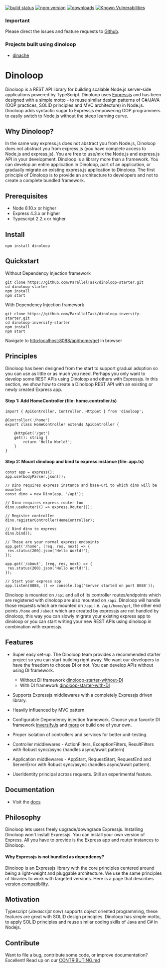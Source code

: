 [![build status](https://api.travis-ci.org/ParallelTask/dinoloop.svg?branch=master)](https://travis-ci.org/ParallelTask/dinoloop/)
[![npm version](https://img.shields.io/npm/v/dinoloop.svg)](https://www.npmjs.com/package/dinoloop)
[![downloads](https://img.shields.io/npm/dm/dinoloop.svg)](https://www.npmjs.com/package/dinoloop)
[![Known Vulnerabilities](https://snyk.io/test/github/ParallelTask/dinoloop/badge.svg)](https://snyk.io/test/github/ParallelTask/dinoloop)

### Important
Please direct the issues and feature requests to [Github](https://github.com/ParallelTask/dinoloop/issues).

### Projects built using dinoloop
* [dinache](https://github.com/dinoloop/dinache)

# Dinoloop
Dinoloop is a REST API library for building scalable Node.js server-side applications powered by TypeScript. Dinoloop uses [Expressjs](https://expressjs.com/) and has been designed with a simple motto - to reuse similar design patterns of C#/JAVA (OOP practices, SOLID principles and MVC architecture) in Node.js. Dinoloop adds syntactic sugar to Expressjs empowering OOP programmers to easily switch to Node.js without the steep learning curve. 

## Why Dinoloop?
In the same way express.js does not abstract you from Node.js, Dinoloop does not abstract you from express.js (you have complete access to Node.js and express.js). You are free to use/mix the Node.js and express.js API in your development. Dinoloop is a library more than a framework. You can develop an entire application in Dinoloop, part of an application, or gradually migrate an existing express.js application to Dinoloop. The first principle of Dinoloop is to provide an architecture to developers and not to create a complete bundled framework.

## Prerequisites
* Node 8.10.x or higher 
* Express 4.3.x or higher
* Typescript 2.2.x or higher

## Install
```
npm install dinoloop
```

## Quickstart
Without Dependency Injection framework

```
git clone https://github.com/ParallelTask/dinoloop-starter.git
cd dinoloop-starter
npm install
npm start
```
With Dependency Injection framework

```
git clone https://github.com/ParallelTask/dinoloop-inversify-starter.git
cd dinoloop-inversify-starter
npm install
npm start
```
Navigate to [http:localhost:8088/api/home/get](http:localhost:8088/api/home/get) in browser

## Principles
Dinoloop has been designed from the start to support gradual adoption so you can use as little or as much you need. Perhaps you only want to develop some REST APIs using Dinoloop and others with Expressjs. In this section, we show how to create a Dinoloop REST API with an existing or newly created Express app.

#### Step 1: Add HomeController (file: home.controller.ts)

```
import { ApiController, Controller, HttpGet } from 'dinoloop';

@Controller('/home')
export class HomeController extends ApiController {

    @HttpGet('/get')
    get(): string {
        return 'Hello World!';
    }
}
```
#### Step 2: Mount dinoloop and bind to express instance (file: app.ts)

```
const app = express();
app.use(bodyParser.json());

// Dino requires express instance and base-uri to which dino will be mounted
const dino = new Dino(app, '/api');

// Dino requires express router too
dino.useRouter(() => express.Router());

// Register controller
dino.registerController(HomeController);

// Bind dino to express
dino.bind();

// These are your normal express endpoints
app.get('/home', (req, res, next) => {
 res.status(200).json('Hello World!');
});

app.get('/about', (req, res, next) => {
 res.status(200).json('Hello World!');
});

// Start your express app
app.listen(8088, () => console.log('Server started on port 8088'));
```
Dinoloop is mounted on `/api` and all of its controller routes/endpoints which are registered with dinoloop are also mounted on `/api`. Dinoloop will handle those requests which are mounted on `/api` i.e. `/api/home/get`, the other end points `/home` and `/about` which are created by expressjs are not handled by dinoloop, this way you can slowly migrate your existing express app to dinoloop or you can start writing your new REST APIs using dinoloop in combination with expressjs. 

## Features
* Super easy set-up. The Dinoloop team provides a recommended starter project so you can start building right away. We want our developers to have the freedom to choose DI or not. You can develop APIs without using DI framework.

    * Without DI framework [dinoloop-starter-without-DI](https://github.com/ParallelTask/dinoloop-starter)
    * With DI framework [dinoloop-starter-with-DI](https://github.com/ParallelTask/dinoloop-inversify-starter)
* Supports Expressjs middlewares with a completely Expressjs driven library.
* Heavily influenced by MVC pattern.
* Configurable Dependency injection framework. Choose your favorite DI framework [InversifyJs](http://inversify.io/) and [more](https://www.npmjs.com/search?q=DI) or build one of your own.
* Proper isolation of controllers and services for better unit-testing. 
* Controller middlewares - ActionFilters, ExceptionFilters, ResultFilters with Robust sync/async (handles async/await pattern)
* Application middlewares - AppStart, RequestStart, RequestEnd and ServerError with Robust sync/async (handles async/await pattern).  
* UserIdentity principal across requests. Still an experimental feature. 

## Documentation
* Visit the [docs](https://unpkg.com/dinoloop-docs@0.0.6/index.html)

## Philosophy 
Dinoloop lets users freely upgrade/downgrade Expressjs. Installing Dinoloop won't install Expressjs. You can install your own version of 
Express. All you have to provide is the Express app and router instances to Dinoloop.

#### Why Expressjs is not bundled as dependency? 
Dinoloop is an Expressjs library with the core principles centered around being a light-weight and pluggable architecture. We use the same principles of libraries to work with targeted versions. Here is a page that describes [version compatibility](http://dinoloop.com/#/docs/versions).

## Motivation
Typescript (*Javascript now*) supports object oriented programming, these features are great with SOLID design principles. Dinoloop has simple motto, to apply SOLID principles and reuse similar coding skills of Java and C# in Nodejs.

## Contribute
Want to file a bug, contribute some code, or improve documentation? Excellent! Read up on our [CONTRIBUTING.md](https://github.com/ParallelTask/dinoloop/blob/master/CONTRIBUTING.md)
